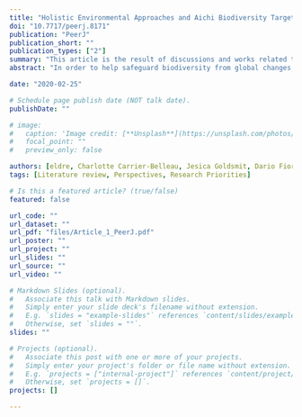 ```yaml
---
title: "Holistic Environmental Approaches and Aichi Biodiversity Targets: accomplishments and perspectives for marine ecosystems"
doi: "10.7717/peerj.8171"
publication: "PeerJ"
publication_short: ""
publication_types: ["2"]
summary: "This article is the result of discussions and works related to the 4th World Conference on Marine Biodiversity (Montréal, Canada)."
abstract: "In order to help safeguard biodiversity from global changes, the Conference of the Parties developed a Strategic Plan for Biodiversity for the period 2011–2020 that included a list of twenty specific objectives known as the Aichi Biodiversity Targets. With the end of that timeframe in sight, and despite major advancements in biodiversity conservation, evidence suggests that the majority of the Targets are unlikely to be met. This article is part of a series of perspective pieces from the 4th World Conference on Marine Biodiversity (May 2018, Montréal, Canada) to identify next steps towards successful biodiversity conservation in marine environments. We specifically reviewed holistic environmental assessment studies (HEA) and their contribution to reaching the Targets. Our analysis was based on multiple environmental approaches which can be considered as holistic, and we discuss how HEA can contribute to the Aichi Biodiversity Targets in the near future. We found that only a few HEA articles considered a specific Biodiversity Target in their research, and that Target 11, which focuses on marine protected areas, was the most commonly cited. We propose five research priorities to enhance HEA for marine biodiversity conservation beyond 2020: (i) expand the use of holistic approaches in environmental assessments, (ii) standardize HEA vocabulary, (iii) enhance data collection, sharing and management, (iv) consider ecosystem spatio-temporal variability and (v) integrate ecosystem services in HEA. The consideration of these priorities will promote the value of HEA and will benefit the Strategic Plan for Biodiversity."

date: "2020-02-25"

# Schedule page publish date (NOT talk date).
publishDate: ""

# image:
#   caption: 'Image credit: [**Unsplash**](https://unsplash.com/photos/jdD8gXaTZsc)'
#   focal_point: ""
#   preview_only: false

authors: [eldre, Charlotte Carrier-Belleau, Jesica Goldsmit, Dario Fiorentino, Radhouane Ben-Hamadou, Jose H. Muelbert, Jasmin A. Godbold, Rémi M. Daigle, David Beauchesne]
tags: [Literature review, Perspectives, Research Priorities]

# Is this a featured article? (true/false)
featured: false

url_code: ""
url_dataset: ""
url_pdf: "files/Article_1_PeerJ.pdf"
url_poster: ""
url_project: ""
url_slides: ""
url_source: ""
url_video: ""

# Markdown Slides (optional).
#   Associate this talk with Markdown slides.
#   Simply enter your slide deck's filename without extension.
#   E.g. `slides = "example-slides"` references `content/slides/example-slides.md`.
#   Otherwise, set `slides = ""`.
slides: ""

# Projects (optional).
#   Associate this post with one or more of your projects.
#   Simply enter your project's folder or file name without extension.
#   E.g. `projects = ["internal-project"]` references `content/project/deep-learning/index.md`.
#   Otherwise, set `projects = []`.
projects: []

---
```


